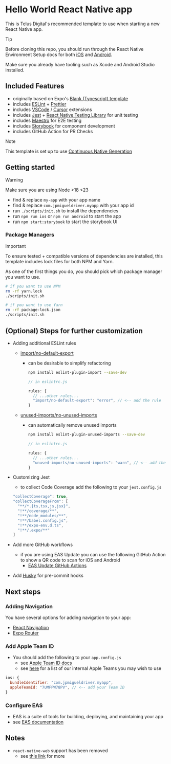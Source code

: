# Hello World React Native app

This is Telus Digital's recommended template to use when starting a new React Native app.

> [!TIP]
> Before cloning this repo, you should run through the React Native Environment Setup docs for both [iOS](https://reactnative.dev/docs/set-up-your-environment?os=macos&platform=ios) and [Android](https://reactnative.dev/docs/set-up-your-environment?os=macos&platform=android).
>
> Make sure you already have tooling such as Xcode and Android Studio installed.

## Included Features

- originally based on Expo's [Blank (Typescript) template](https://github.com/expo/expo/tree/main/templates/expo-template-blank-typescript)
- includes [ESLint](https://eslint.org) + [Prettier](https://prettier.io)
- includes [VSCode](https://code.visualstudio.com) / [Cursor](https://www.cursor.com) extensions
- includes [Jest](https://jestjs.io) + [React Native Testing Library](https://testing-library.com/docs/react-native-testing-library/intro/) for unit testing
- includes [Maestro](https://maestro.mobile.dev) for E2E testing
- includes [Storybook](https://storybook.js.org) for component development
- includes GitHub Action for PR Checks

> [!NOTE]
> This template is set up to use [Continuous Native Generation](https://docs.expo.dev/workflow/continuous-native-generation/)

## Getting started

> [!WARNING]
> Make sure you are using Node >18 <23

- find & replace `my-app` with your app name
- find & replace `com.jpmigueldriver.myapp` with your app id
- run `./scripts/init.sh` to install the dependencies
- run `npm run ios` or `npm run android` to start the app
- run `npm start:storybook` to start the storybook UI

### Package Managers

> [!IMPORTANT]
> To ensure tested + compatible versions of dependencies are installed, this template includes lock files for both NPM and Yarn.
>
> As one of the first things you do, you should pick which package manager you want to use.

```sh
# if you want to use NPM
rm -rf yarn.lock
./scripts/init.sh
```

```sh
# if you want to use Yarn
rm -rf package-lock.json
./scripts/init.sh
```

## (Optional) Steps for further customization

- Adding additional ESLint rules

  - [import/no-default-export](https://github.com/import-js/eslint-plugin-import/blob/main/docs/rules/no-default-export.md)

    - can be desirable to simplify refactoring

      ```sh
      npm install eslint-plugin-import --save-dev
      ```

      ```js
      // in eslintrc.js

      rules: {
        // ...other rules...
        "import/no-default-export": "error", // <-- add the rule
      }
      ```

  - [unused-imports/no-unused-imports](https://github.com/sweepline/eslint-plugin-unused-imports)

    - can automatically remove unused imports

      ```sh
      npm install eslint-plugin-unused-imports --save-dev
      ```

      ```js
      // in eslintrc.js

      rules: {
        // ...other rules...
        "unused-imports/no-unused-imports": "warn", // <-- add the rule
      }
      ```

- Customizing Jest

  - to collect Code Coverage add the following to your `jest.config.js`

  ```js
  "collectCoverage": true,
  "collectCoverageFrom": [
    "**/*.{ts,tsx,js,jsx}",
    "!**/coverage/**",
    "!**/node_modules/**",
    "!**/babel.config.js",
    "!**/expo-env.d.ts",
    "!**/.expo/**"
  ]
  ```

- Add more GitHub workflows

  - if you are using EAS Update you can use the following GitHub Action to show a QR code to scan for iOS and Android
    - [EAS Update GitHub Actions](https://docs.expo.dev/eas-update/github-actions/)

- Add [Husky](https://typicode.github.io/husky/get-started.html) for pre-commit hooks

## Next steps

### Adding Navigation

You have several options for adding navigation to your app:

- [React Navigation](https://reactnavigation.org)
- [Expo Router](https://expo.dev/router)

### Add Apple Team ID

- You should add the following to your `app.config.js`
  - see [Apple Team ID docs](https://docs.expo.dev/versions/latest/config/app/#appleteamid)
  - see [here](https://willowtree.atlassian.net/wiki/spaces/PD/pages/3056861513/WillowTree-Owned+Developer+Accounts) for a list of our internal Apple Teams you may wish to use

```js
ios: {
  bundleIdentifier: "com.jpmigueldriver.myapp",
  appleTeamId: "7UMFPW78PV", // <-- add your Team ID
}
```

### Configure EAS

- EAS is a suite of tools for building, deploying, and maintaining your app
- see [EAS documentation](https://docs.expo.dev/eas/)

## Notes

- `react-native-web` support has been removed
  - see [this link](https://willowtree.atlassian.net/wiki/spaces/SD/pages/2732916827/React+Native+Web) for more
